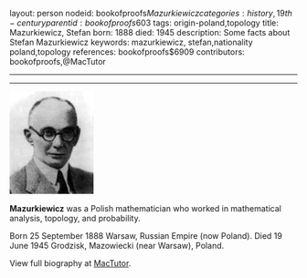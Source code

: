 layout: person
nodeid: bookofproofs$Mazurkiewicz
categories: history,19th-century
parentid: bookofproofs$603
tags: origin-poland,topology
title: Mazurkiewicz, Stefan
born: 1888
died: 1945
description: Some facts about Stefan Mazurkiewicz
keywords: mazurkiewicz, stefan,nationality poland,topology
references: bookofproofs$6909
contributors: bookofproofs,@MacTutor

---


---

![Mazurkiewicz.jpg](https://github.com/bookofproofs/bookofproofs.github.io/blob/main/_sources/_assets/images/portraits/Mazurkiewicz.jpg?raw=true)

**Mazurkiewicz** was a Polish mathematician who worked in mathematical analysis, topology, and probability.

Born 25 September 1888 Warsaw, Russian Empire (now Poland). Died 19 June 1945 Grodzisk, Mazowiecki (near Warsaw), Poland.


View full biography at [MacTutor](https://mathshistory.st-andrews.ac.uk/Biographies/Mazurkiewicz/).